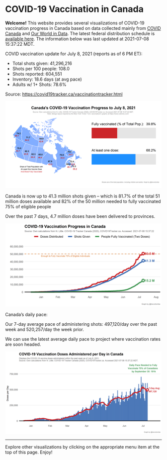 COVID-19 Vaccination in Canada
==============================

**Welcome!** This website provides several visualizations of COVID-19
vaccination progress in Canada based on data collected mainly from
[COVID Canada](https://covid19tracker.ca/vaccinationtracker.html) and
[Our World in Data](https://ourworldindata.org/covid-vaccinations). The
latest federal distribution schedule is [available
here](https://www.canada.ca/en/public-health/services/diseases/2019-novel-coronavirus-infection/prevention-risks/covid-19-vaccine-treatment/vaccine-rollout.html).
The information below was last updated at 2021-07-08 15:37:22 MDT.

COVID vaccination update for July 8, 2021 (reports as of 6 PM ET):

-   Total shots given: 41,296,216
-   Shots per 100 people: 108.0
-   Shots reported: 604,551
-   Inventory: 18.6 days (at avg pace)
-   Adults w/ 1+ Shots: 78.6%

Source:
<a href="https://covid19tracker.ca/vaccinationtracker.html" class="uri">https://covid19tracker.ca/vaccinationtracker.html</a>

![](Plots/plot_main.png)

Canada is now up to 41.3 million shots given – which is 81.7% of the
total 51 million doses available and 82% of the 50 million needed to
fully vaccinated 75% of eligible people

Over the past 7 days, 4.7 million doses have been delivered to
provinces.

![](Plots/plot_total.png)

Canada’s daily pace:

Our 7-day average pace of administering shots: 497,120/day over the past
week and 520,257/day the week prior.

We can use the latest average daily pace to project where vaccination
rates are soon headed.

![](Plots/pace_national.png)

------------------------------------------------------------------------

Explore other visualizations by clicking on the appropriate menu item at
the top of this page. Enjoy!
